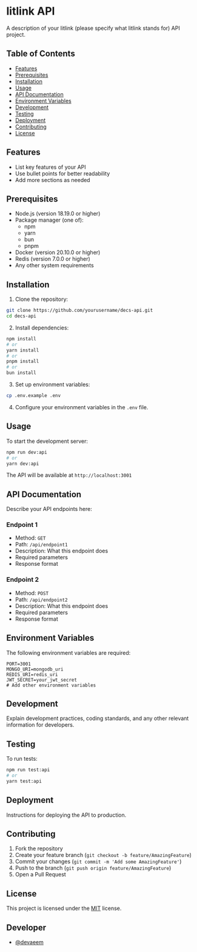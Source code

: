 # litlink API

A description of your litlink (please specify what litlink stands for) API project.

## Table of Contents
- [Features](#features)
- [Prerequisites](#prerequisites)
- [Installation](#installation)
- [Usage](#usage)
- [API Documentation](#api-documentation)
- [Environment Variables](#environment-variables)
- [Development](#development)
- [Testing](#testing)
- [Deployment](#deployment)
- [Contributing](#contributing)
- [License](#license)

## Features
- List key features of your API
- Use bullet points for better readability
- Add more sections as needed


## Prerequisites
- Node.js (version 18.19.0 or higher)
- Package manager (one of):
  - npm
  - yarn
  - bun
  - pnpm
- Docker (version 20.10.0 or higher)
- Redis (version 7.0.0 or higher)
- Any other system requirements

## Installation

1. Clone the repository:
```bash
git clone https://github.com/yourusername/decs-api.git
cd decs-api
```

2. Install dependencies:
```bash
npm install
# or
yarn install
# or
pnpm install
# or
bun install
```

3. Set up environment variables:
```bash
cp .env.example .env
```

4. Configure your environment variables in the `.env` file.

## Usage

To start the development server:
```bash
npm run dev:api
# or
yarn dev:api
```

The API will be available at `http://localhost:3001`

## API Documentation

Describe your API endpoints here:

### Endpoint 1
- Method: `GET`
- Path: `/api/endpoint1`
- Description: What this endpoint does
- Required parameters
- Response format

### Endpoint 2
- Method: `POST`
- Path: `/api/endpoint2`
- Description: What this endpoint does
- Required parameters
- Response format

## Environment Variables

The following environment variables are required:

```env
PORT=3001
MONGO_URI=mongodb_uri
REDIS_URI=redis_uri
JWT_SECRET=your_jwt_secret
# Add other environment variables
```

## Development

Explain development practices, coding standards, and any other relevant information for developers.

## Testing

To run tests:
```bash
npm run test:api
# or
yarn test:api
```

## Deployment

Instructions for deploying the API to production.

## Contributing

1. Fork the repository
2. Create your feature branch (`git checkout -b feature/AmazingFeature`)
3. Commit your changes (`git commit -m 'Add some AmazingFeature'`)
4. Push to the branch (`git push origin feature/AmazingFeature`)
5. Open a Pull Request

## License

This project is licensed under the [MIT](LICENSE) license.


## Developer

- [@devaeem](https://github.com/devaeem)
